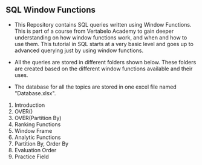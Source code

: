 ## SQL Window Functions
- This Repository contains SQL queries written using Window Functions. This is part of a course from Vertabelo Academy to gain deeper understanding on how window functions work, and when and how to use them. This tutorial in SQL starts at a very basic level and goes up to advanced querying just by using window functions. 

- All the queries are stored in different folders shown below. These folders are created based on the different window functions available and their uses.

- The database for all the topics are stored in one excel file named "Database.xlsx".

1. Introduction
2. OVER()
3. OVER(Partition By)
4. Ranking Functions
5. Window Frame
6. Analytic Functions
7. Partition By, Order By
8. Evaluation Order
9. Practice Field